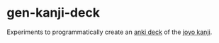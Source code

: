 # gen-kanji-deck
Experiments to programmatically create an [anki deck](http://ankisrs.net/) of the [joyo kanji](http://en.wikipedia.org/wiki/J%C5%8Dy%C5%8D_kanji).
